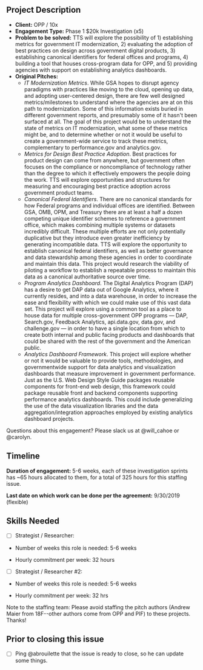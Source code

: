 ## Project Description

* **Client:** OPP / 10x
* **Engagement Type:** Phase 1 $20k Investigation (x5)
* **Problem to be solved:** TTS will explore the possibility of 1) establishing metrics for government IT modernization, 2) evaluating the adoption of best practices on design across government digital products, 3) establishing canonical identifiers for federal offices and programs, 4) building a tool that houses cross-program data for OPP, and 5) providing agencies with support on establishing analytics dashboards.
* **Original Pitches:**
  * *IT Modernization Metrics*. While GSA hopes to disrupt agency paradigms with practices like moving to the cloud, opening up data, and adopting user-centered design, there are few well designed metrics/milestones to understand where the agencies are at on this path to modernization. Some of this information exists buried in different government reports, and presumably some of it hasn't been surfaced at all. The goal of this project would be to understand the state of metrics on IT modernization, what some of these metrics might be, and to determine whether or not it would be useful to create a government-wide service to track these metrics, complementary to performance.gov and analytics.gov.
  * *Metrics for Design Best Practice Adoption*. Best practices for product design can come from anywhere, but government often focuses on the compliance or noncompliance of technology rather than the degree to which it effectively empowers the people doing the work. TTS will explore opportunities and structures for measuring and encouraging best practice adoption across government product teams.
  * *Canonical Federal Identifiers*. There are no canonical standards for how Federal programs and individual offices are identified. Between GSA, OMB, OPM, and Treasury there are at least a half a dozen competing unique identifier schemes to reference a government office, which makes combining multiple systems or datasets incredibly difficult. These multiple efforts are not only potentially duplicative but they introduce even greater inefficiency by generating incompatible data. TTS will explore the opportunity to establish canonical federal identifiers, as well as better governance and data stewardship among these agencies in order to coordinate and maintain this data. This project would research the viability of piloting a workflow to establish a repeatable process to maintain this data as a canonical authoritative source over time.
  * *Program Analytics Dashboard*. The Digital Analytics Program (DAP) has a desire to get DAP data out of Google Analytics, where it currently resides, and into a data warehouse, in order to increase the ease and flexibility with which we could make use of this vast data set. This project will explore using a common tool as a place to house data for multiple cross-government OPP programs — DAP, Search.gov, Feedback Analytics, api.data.gov, data.gov, and challenge.gov — in order to have a single location from which to create both internal and public facing products and dashboards that could be shared with the rest of the government and the American public.
  * *Analytics Dashboard Framework*. This project will explore whether or not it would be valuable to provide tools, methodologies, and governmentwide support for data analytics and visualization dashboards that measure improvement in government performance. Just as the U.S. Web Design Style Guide packages reusable components for front-end web design, this framework could package reusable front and backend components supporting performance analytics dashboards. This could include generalizing the use of the data visualization libraries and the data aggregation/integration approaches employed by existing analytics dashboard projects.

Questions about this engagement? Please slack us at @will_cahoe or @carolyn.

## Timeline

**Duration of engagement:** 5-6 weeks, each of these investigation sprints has ~65 hours allocated to them, for a total of 325 hours for this staffing issue.

**Last date on which work can be done per the agreement:** 9/30/2019 (flexible)

## Skills Needed

- [ ] Strategist / Researcher: 

* Number of weeks this role is needed: 5-6 weeks

* Hourly commitment per week: 32 hours

- [ ] Strategist / Researcher #2:

* Number of weeks this role is needed: 5-6 weeks

* Hourly commitment per week: 32 hrs

Note to the staffing team: Please avoid staffing the pitch authors (Andrew Maier from 18F--other authors come from OPP and PIF) to these projects. Thanks!

## Prior to closing this issue

- [ ] Ping @abrouilette that the issue is ready to close, so he can update some things.
